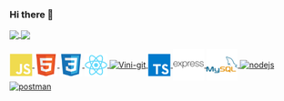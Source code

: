 ### Hi there 👋
 
 <div>
  <a href="https://github.com/viniciuscicone">
 <img height="150em"  align="center" src="https://github-readme-stats-sigma-five.vercel.app/api?username=viniciuscicone&show_icons=true&theme=react&include_all_commits=true&count_private=true"/>
  <img height="150em" align="center" src="https://github-readme-stats-sigma-five.vercel.app/api/top-langs/?username=viniciuscicone&layout=compact&langs_count=7&theme=react" />
</div>
  
<div style="display: inline_block"><br>
  <img align="center" alt="Vini-Js" height="40" width="40" src="https://raw.githubusercontent.com/devicons/devicon/master/icons/javascript/javascript-plain.svg">  
  <img align="center" alt="Vini-HTML" height="40" width="40" src="https://raw.githubusercontent.com/devicons/devicon/master/icons/html5/html5-original.svg">
  <img align="center" alt="Vini-CSS" height="40" width="40" src="https://raw.githubusercontent.com/devicons/devicon/master/icons/css3/css3-original.svg">
 
 
   <a href="https://reactjs.org/" target="_blank" rel="noreferrer">
  <img align="center" alt="Vini-React" height="40" width="40" src="https://raw.githubusercontent.com/devicons/devicon/master/icons/react/react-original.svg">
 
 

   <a href="https://git-scm.com/" target="_blank" rel="noreferrer">
  <img align="center" alt="Vini-git" width="40" height="40" src="https://www.vectorlogo.zone/logos/git-scm/git-scm-icon.svg" alt="git" />
 
 
 
  <a href="https://www.typescriptlang.org/" target="_blank" rel="noreferrer">
  <img align="center" alt="typescript" height="40" width="40" src="https://raw.githubusercontent.com/devicons/devicon/master/icons/typescript/typescript-plain.svg">
 
 
 <a href="https://expressjs.com/pt-br/" target="_blank" rel="noreferrer">
  <img align="center" background-color="white" src="https://raw.githubusercontent.com/devicons/devicon/master/icons/express/express-original-wordmark.svg" alt="express" width="55" height="55"/>
  
  
  <a href="https://www.mysql.com/" target="_blank" rel="noreferrer">
 <img align="center" src="https://raw.githubusercontent.com/devicons/devicon/master/icons/mysql/mysql-original-wordmark.svg" alt="mysql" width="55" height="55"/> </a>
 
 <a href="https://nodejs.org/en/" target="_blank" rel="noreferrer">
  <img align="center" alt="nodejs" height="40" width="40" src="https://cdn.worldvectorlogo.com/logos/nodejs-icon.svg">
  
 <a href="https://postman.com" target="_blank" rel="noreferrer">
 <img align="center"src="https://www.vectorlogo.zone/logos/getpostman/getpostman-icon.svg" alt="postman" width="40" height="40"/>
  

